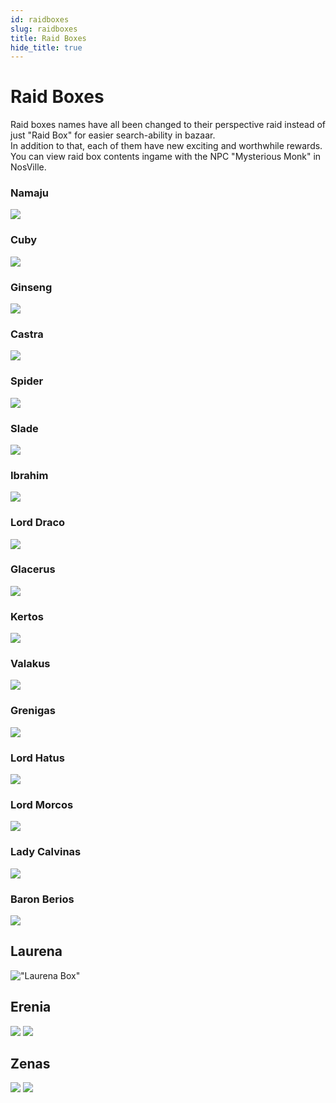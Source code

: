```yaml
---
id: raidboxes
slug: raidboxes
title: Raid Boxes
hide_title: true
---
```


# Raid Boxes
Raid boxes names have all been changed to their perspective raid instead of just "Raid Box" for easier search-ability in bazaar.  
In addition to that, each of them have new exciting and worthwhile rewards.  
You can view raid box contents ingame with the NPC "Mysterious Monk" in NosVille.


### Namaju
![](https://i.imgur.com/yfXFfEQ.png)

### Cuby
![](https://i.imgur.com/MqVAgll.png)

### Ginseng
![](https://i.imgur.com/fTnhW8x.png)

### Castra
![](https://i.imgur.com/JtUnh4E.png)

### Spider
![](https://i.imgur.com/5uszYf8.png)

### Slade
![](https://i.imgur.com/WfaEYRx.png)

### Ibrahim
![](https://i.imgur.com/dPWPFMs.png)

### Lord Draco
![](https://i.imgur.com/8NSpzkq.png)

### Glacerus
![](https://i.imgur.com/sXKXtr9.png)

### Kertos
![](https://i.imgur.com/OEPxEoz.png)

### Valakus
![](https://i.imgur.com/971zyzh.png)

### Grenigas
![](https://i.imgur.com/jgKA1Zd.png)

### Lord Hatus
![](https://i.imgur.com/ayr1chV.png)

### Lord Morcos
![](https://i.imgur.com/6Srf5CS.png)

### Lady Calvinas
![](https://i.imgur.com/rSUVUI4.png)

### Baron Berios
![](https://i.imgur.com/HxFU7Pj.png)

## Laurena
!["Laurena Box"](https://i.imgur.com/wjod7u9.png)

## Erenia
![](https://i.imgur.com/3fkxLUj.png) ![](https://i.imgur.com/SA1TdL3.png)

## Zenas
![](https://i.imgur.com/6slXQ8T.png) ![](https://i.imgur.com/SA1TdL3.png)